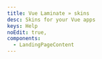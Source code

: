 ```yaml
---
title: Vue Laminate » skins
desc: Skins for your Vue apps
keys: Help
noEdit: true,
components:
  - LandingPageContent
---
```

<landing-page-content />
